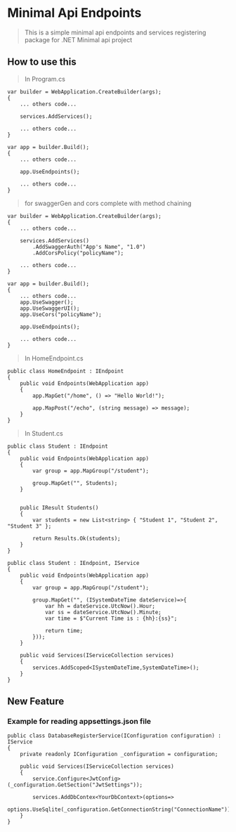 # Minimal Api Endpoints

> This is a simple minimal api endpoints and services registering package for .NET Minimal api project

## How to use this

> In Program.cs

```code
var builder = WebApplication.CreateBuilder(args);
{
    ... others code...

    services.AddServices();

    ... others code...
}
```

```code
var app = builder.Build();
{
    ... others code...

    app.UseEndpoints();

    ... others code...
}
```

> for swaggerGen and cors complete with method chaining

```code
var builder = WebApplication.CreateBuilder(args);
{
    ... others code...

    services.AddServices()
        .AddSwaggerAuth("App's Name", "1.0")
        .AddCorsPolicy("policyName");

    ... others code...
}
```

```code
var app = builder.Build();
{
    ... others code...
    app.UseSwagger();
    app.UseSwaggerUI();
    app.UseCors("policyName");

    app.UseEndpoints();

    ... others code...
}
```

> In HomeEndpoint.cs

```code
public class HomeEndpoint : IEndpoint
{
    public void Endpoints(WebApplication app)
    {
        app.MapGet("/home", () => "Hello World!");

        app.MapPost("/echo", (string message) => message);
    }
}
```

> In Student.cs

```code
public class Student : IEndpoint
{
    public void Endpoints(WebApplication app)
    {
        var group = app.MapGroup("/student");

        group.MapGet("", Students);
    }


    public IResult Students()
    {
        var students = new List<string> { "Student 1", "Student 2", "Student 3" };

        return Results.Ok(students);
    }
}
```

```code
public class Student : IEndpoint, IService
{
    public void Endpoints(WebApplication app)
    {
        var group = app.MapGroup("/student");

        group.MapGet("", (ISystemDateTime dateService)=>{
            var hh = dateService.UtcNow().Hour;
            var ss = dateService.UtcNow().Minute;
            var time = $"Current Time is : {hh}:{ss}";

            return time;
        }));
    }

    public void Services(IServiceCollection services)
    {
        services.AddScoped<ISystemDateTime,SystemDateTime>();
    }
}
```

## New Feature

### Example for reading appsettings.json file

```code
public class DatabaseRegisterService(IConfiguration configuration) : IService
{
    private readonly IConfiguration _configuration = configuration;

    public void Services(IServiceCollection services)
    {
        service.Configure<JwtConfig>(_configuration.GetSection("JwtSettings"));

        services.AddDbContex<YourDbContext>(options=>
            options.UseSqlite(_configuration.GetConnectionString("ConnectionName")));
    }
}
```
